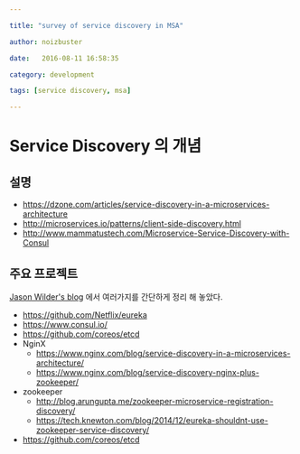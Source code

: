 ```yaml
---

title: "survey of service discovery in MSA"

author: noizbuster

date:   2016-08-11 16:58:35

category: development

tags: [service discovery, msa]

---
```


# Service Discovery 의 개념

## 설명
* https://dzone.com/articles/service-discovery-in-a-microservices-architecture
* http://microservices.io/patterns/client-side-discovery.html
* http://www.mammatustech.com/Microservice-Service-Discovery-with-Consul


## 주요 프로젝트
[Jason Wilder's blog](http://jasonwilder.com/blog/2014/02/04/service-discovery-in-the-cloud/)
에서 여러가지를 간단하게 정리 해 놓았다.

* https://github.com/Netflix/eureka
* https://www.consul.io/
* https://github.com/coreos/etcd
* NginX
    * https://www.nginx.com/blog/service-discovery-in-a-microservices-architecture/
    * https://www.nginx.com/blog/service-discovery-nginx-plus-zookeeper/
* zookeeper
    * http://blog.arungupta.me/zookeeper-microservice-registration-discovery/
    * https://tech.knewton.com/blog/2014/12/eureka-shouldnt-use-zookeeper-service-discovery/
* https://github.com/coreos/etcd
